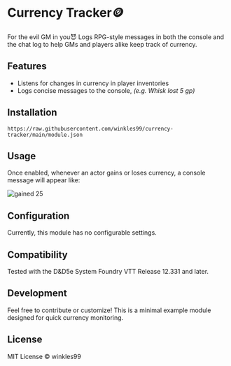 # Currency Tracker🪙 
For the evil GM in you😈
Logs RPG-style messages in both the console and the chat log to help GMs and players alike keep track of currency.

## Features
- Listens for changes in currency in player inventories
- Logs concise messages to the console, *(e.g. Whisk lost 5 gp)*

## Installation
```
https://raw.githubusercontent.com/winkles99/currency-tracker/main/module.json
```

## Usage
Once enabled, whenever an actor gains or loses currency, a console message will appear like:

![gained 25](https://github.com/user-attachments/assets/c6a4026f-9e6d-4896-8ce9-f4ef51596235)


## Configuration
Currently, this module has no configurable settings.

## Compatibility
Tested with the D&D5e System Foundry VTT Release 12.331 and later.

## Development
Feel free to contribute or customize! This is a minimal example module designed for quick currency monitoring.

## License
MIT License ©  winkles99

